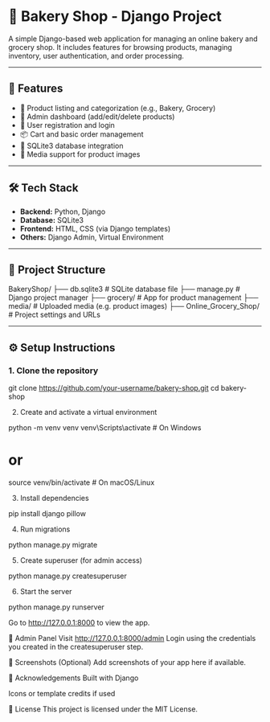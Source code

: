 # 🧁 Bakery Shop - Django Project

A simple Django-based web application for managing an online bakery and grocery shop. It includes features for browsing products, managing inventory, user authentication, and order processing.

---

## 🚀 Features

- 🛒 Product listing and categorization (e.g., Bakery, Grocery)
- 👥 Admin dashboard (add/edit/delete products)
- 🔐 User registration and login
- 📦 Cart and basic order management
- 💾 SQLite3 database integration
- 📁 Media support for product images

---

## 🛠 Tech Stack

- **Backend:** Python, Django
- **Database:** SQLite3
- **Frontend:** HTML, CSS (via Django templates)
- **Others:** Django Admin, Virtual Environment

---

## 📂 Project Structure

BakeryShop/
├── db.sqlite3 # SQLite database file
├── manage.py # Django project manager
├── grocery/ # App for product management
├── media/ # Uploaded media (e.g. product images)
├── Online_Grocery_Shop/ # Project settings and URLs


---

## ⚙️ Setup Instructions

### 1. Clone the repository

git clone https://github.com/your-username/bakery-shop.git
cd bakery-shop

2. Create and activate a virtual environment

python -m venv venv
venv\Scripts\activate  # On Windows
# or
source venv/bin/activate  # On macOS/Linux

3. Install dependencies

pip install django pillow

4. Run migrations

python manage.py migrate

5. Create superuser (for admin access)

python manage.py createsuperuser

6. Start the server

python manage.py runserver

Go to http://127.0.0.1:8000 to view the app.

🔐 Admin Panel
Visit http://127.0.0.1:8000/admin
Login using the credentials you created in the createsuperuser step.

📸 Screenshots (Optional)
Add screenshots of your app here if available.

🙌 Acknowledgements
Built with Django

Icons or template credits if used

📃 License
This project is licensed under the MIT License.

